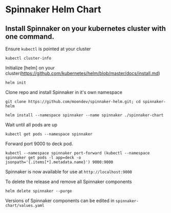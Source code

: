 # Spinnaker Helm Chart

## Install Spinnaker on your kubernetes cluster with one command.

Ensure `kubectl` is pointed at your cluster
```
kubectl cluster-info
```

Initialize [helm] on your cluster(https://github.com/kubernetes/helm/blob/master/docs/install.md)
```
helm init
```

Clone repo and install Spinnaker in it's own namespace
```
git clone https://github.com/moondev/spinnaker-helm.git; cd spinnaker-helm

helm install --namespace spinnaker --name spinnaker ./spinnaker-chart
```

Wait until all pods are up
```
kubectl get pods --namespace spinnaker
```

Forward port 9000 to deck pod.
```
kubectl --namespace spinnaker port-forward (kubectl --namespace spinnaker get pods -l app=deck -o jsonpath='{.items[*].metadata.name}') 9000:9000
```

Spinnaker is now available for use at `http://localhost:9000`


To delete the release and remove all Spinnaker components

```
helm delete spinnaker --purge
```

Versions of Spinnaker components can be edited in `spinnaker-chart/values.yaml`